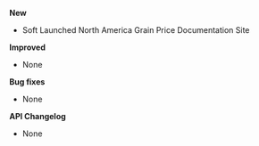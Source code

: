 
**New**

* Soft Launched North America Grain Price Documentation Site

**Improved**
* None

**Bug fixes**
* None

**API Changelog**
* None

